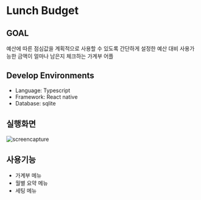 # Lunch Budget
## GOAL
예산에 따른 점심값을 계획적으로 사용할 수 있도록 간단하게 설정한 예산 대비 사용가능한 금액이 얼마나 남은지 체크하는 가계부 어플

## Develop Environments
* Language: Typescript
* Framework: React native
* Database: sqlite

## 실행화면
![screencapture](https://user-images.githubusercontent.com/53938072/201257097-c4b9e6e5-ed02-44fb-b8a1-bc8d442877c8.gif)

## 사용기능
* 가계부 메뉴
* 월별 요약 메뉴
* 세팅 메뉴